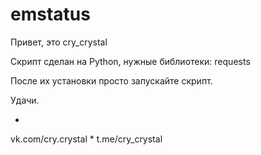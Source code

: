 # emstatus
Привет, это cry_crystal

Скрипт сделан на Python, нужные библиотеки: requests

После их установки просто запускайте скрипт.

Удачи.

*
vk.com/cry.crystal
*
t.me/cry_crystal
